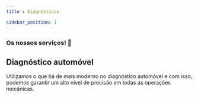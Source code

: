```yaml
---
title : Diagnósticos

sidebar_position: 1
---
```


### Os nossos serviços! :car:

## Diagnóstico automóvel

Utilizamos o que há de mais moderno no diagnóstico automóvel e com isso, podemos garantir um alto nível de precisão em todas as operações mecânicas.
